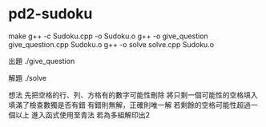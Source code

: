 # pd2-sudoku

make
g++ -c Sudoku.cpp -o Sudoku.o
g++ -o give_question give_question.cpp Sudoku.o
g++ -o solve solve.cpp Sudoku.o

出題
./give_question

解題
./solve

想法
先把空格的行、列、方格有的數字可能性刪除
將只剩一個可能性的空格填入
填滿了檢查數獨是否有錯
有錯則無解，正確則唯一解
若剩餘的空格可能性超過一個以上
進入函式使用至青法
若為多組解印出2
